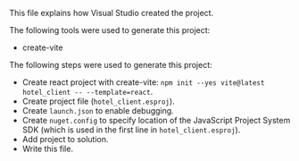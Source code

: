 This file explains how Visual Studio created the project.

The following tools were used to generate this project:
- create-vite

The following steps were used to generate this project:
- Create react project with create-vite: `npm init --yes vite@latest hotel_client -- --template=react`.
- Create project file (`hotel_client.esproj`).
- Create `launch.json` to enable debugging.
- Create `nuget.config` to specify location of the JavaScript Project System SDK (which is used in the first line in `hotel_client.esproj`).
- Add project to solution.
- Write this file.
